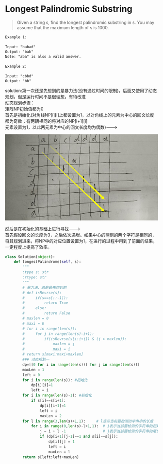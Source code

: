#  Longest Palindromic Substring
>Given a string s, find the longest palindromic substring in s. You may assume that the maximum length of s is 1000.

```
Example 1:

Input: "babad"
Output: "bab"
Note: "aba" is also a valid answer.

Example 2:

Input: "cbbd"
Output: "bb"
```

solution:第一次还是先想到的是暴力法(没有通过时间的限制)，后面又使用了动态规划，但是运行时间不是很理想，有待改进<br>
动态规划步骤：<br>
矩阵NP初始值都为0<br>
首先是初始化(对角线NP[i][i]上都设置为1，以对角线上的元素为中心的回文长度都为奇数；有两辆相同的将对应的NP[i+1][i]<br>元素设置为1，以此两元素为中心的回文长度均为偶数)---><br>

![Alt](https://github.com/githublss/image/blob/master/leetimage/first.png)

然后是在初始化的基础上进行寻找---><br>
首先假设回文的长度为3，之后依次递增。如果中心的两侧的两个字符是相同的，将其规划进来，将NP中的对应位置设置为1，在进行的过程中用到了前面的结果，一定程度上提高了效率。<br>

```python
class Solution(object):
    def longestPalindrome(self, s):
        """
        :type s: str
        :rtype: str
        """
        # 暴力法，总是最先想到的
        # def isRevrse(s):
        #     if(s==s[::-1]):
        #         return True
        #     else:
        #         return False
        # maxlen = 0
        # maxi = 0
        # for i in range(len(s)):
        #     for j in range(len(s)-i+1):
        #         if(isRevrse(s[i:i+j]) & (j > maxlen)):
        #             maxlen = j
        #             maxi = i
        # return s[maxi:maxi+maxlen]
        ### 动态规划一
        dp=[[0 for i in range(len(s))] for j in range(len(s))]
        maxLen = 1
        left = 0
        for i in range(len(s)): #初始化
            dp[i][i]=1
            left = i
        for i in range(len(s)-1): #初始化
            if s[i]==s[i+1]:
                dp[i][i+1]=1
                left = i
                maxLen = 2
        for l in range(3,len(s)+1,1):     # l表示当前要检测的字串串的长度
            for i in range(0,len(s)-l+1,1):  # i表示当前要检测的字符串的起始位置
                j = i + l -1                 # j表示当前要检测的字符串的尾位置
                if (dp[i+1][j-1]==1 and s[i]==s[j]):
                    dp[i][j] = 1
                    left = i
                    maxLen = l
        return s[left:left+maxLen]
```